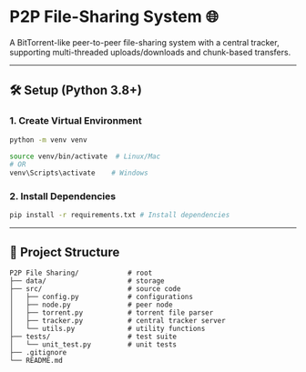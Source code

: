 # P2P File-Sharing System 🌐

A BitTorrent-like peer-to-peer file-sharing system with a central tracker, supporting multi-threaded uploads/downloads and chunk-based transfers.

---

## 🛠 Setup (Python 3.8+)

### 1. Create Virtual Environment
```bash
python -m venv venv

source venv/bin/activate  # Linux/Mac
# OR
venv\Scripts\activate    # Windows
```

### 2. Install Dependencies
```bash
pip install -r requirements.txt # Install dependencies
```

---

## 📂 Project Structure
```
P2P File Sharing/            # root
├── data/                    # storage
├── src/                     # source code
│   ├── config.py            # configurations
│   ├── node.py              # peer node
│   ├── torrent.py           # torrent file parser
│   ├── tracker.py           # central tracker server
│   └── utils.py             # utility functions
├── tests/                   # test suite
│   └── unit_test.py         # unit tests
├── .gitignore
└── README.md
```